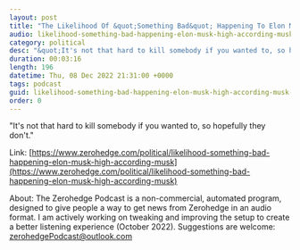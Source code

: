 ```yaml
---
layout: post
title: "The Likelihood Of &quot;Something Bad&quot; Happening To Elon Musk Is High, According To Musk"
audio: likelihood-something-bad-happening-elon-musk-high-according-musk-0
category: political
desc: "&quot;It's not that hard to kill somebody if you wanted to, so hopefully they don't.&quot;"
duration: 00:03:16
length: 196
datetime: Thu, 08 Dec 2022 21:31:00 +0000
tags: podcast
guid: likelihood-something-bad-happening-elon-musk-high-according-musk-0
order: 0
---
```

&quot;It's not that hard to kill somebody if you wanted to, so hopefully they don't.&quot;

Link: [https://www.zerohedge.com/political/likelihood-something-bad-happening-elon-musk-high-according-musk](https://www.zerohedge.com/political/likelihood-something-bad-happening-elon-musk-high-according-musk)

About: The Zerohedge Podcast is a non-commercial, automated program, designed to give people a way to get news from Zerohedge in an audio format.  I am actively working on tweaking and improving the setup to create a better listening experience (October 2022).  Suggestions are welcome: [zerohedgePodcast@outlook.com](mailto:zerohedgePodcast@outlook.com)